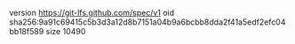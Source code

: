 version https://git-lfs.github.com/spec/v1
oid sha256:9a91c69415c5b3d3a12d8b7151a04b9a6bcbb8dda2f41a5edf2efc04bb18f589
size 10490
